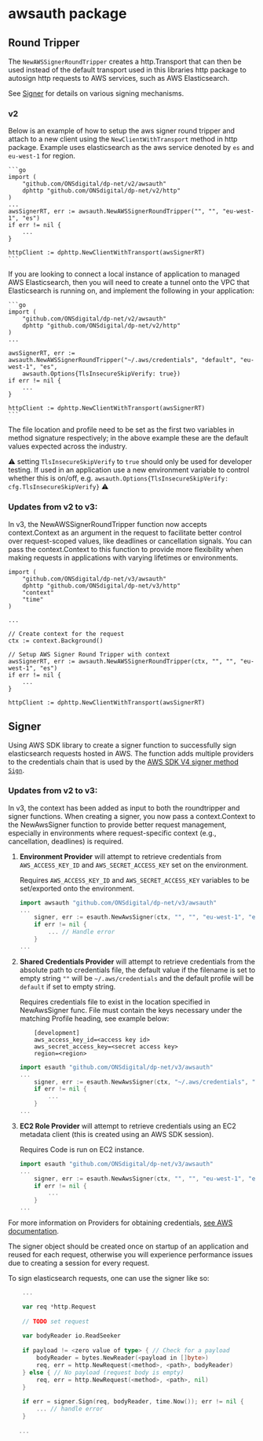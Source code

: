 # awsauth package

## Round Tripper

The `NewAWSSignerRoundTripper` creates a http.Transport that can then be used instead of the default transport used in
this libraries http package to autosign http requests to AWS services, such as AWS Elasticsearch.

See [Signer](#signer) for details on various signing mechanisms.

### v2

Below is an example of how to setup the aws signer round tripper and attach to a new client using
the `NewClientWithTransport` method in http package. Example uses elasticsearch as the aws service denoted by `es`
and `eu-west-1` for region.

    ```go
    import (
        "github.com/ONSdigital/dp-net/v2/awsauth"
        dphttp "github.com/ONSdigital/dp-net/v2/http"
    )
    ...
    awsSignerRT, err := awsauth.NewAWSSignerRoundTripper("", "", "eu-west-1", "es")
	if err != nil {
		...
	}

	httpClient := dphttp.NewClientWithTransport(awsSignerRT)
    ```

If you are looking to connect a local instance of application to managed AWS Elasticsearch,
then you will need to create a tunnel onto the VPC that Elasticsearch is running on, and
implement the following in your application:

    ```go
    import (
        "github.com/ONSdigital/dp-net/v2/awsauth"
        dphttp "github.com/ONSdigital/dp-net/v2/http"
    )
    ...

    awsSignerRT, err := awsauth.NewAWSSignerRoundTripper("~/.aws/credentials", "default", "eu-west-1", "es",
        awsauth.Options{TlsInsecureSkipVerify: true})
	if err != nil {
		...
	}

	httpClient := dphttp.NewClientWithTransport(awsSignerRT)
    ```

The file location and profile need to be set as the first two variables in method signature
respectively; in the above example these are the default values expected across the industry.

:warning: setting `TlsInsecureSkipVerify` to `true` should only be used for developer testing. If used in an application
use a new environment variable to control whether this is on/off,
e.g. `awsauth.Options{TlsInsecureSkipVerify: cfg.TlsInsecureSkipVerify}` :warning:

### Updates from v2 to v3:

In v3, the NewAWSSignerRoundTripper function now accepts context.Context as an argument in the request to facilitate
better control over request-scoped values, like deadlines or cancellation signals. You can pass the context.Context to
this function to provide more flexibility when making requests in applications with varying lifetimes or environments.

```
import (
    "github.com/ONSdigital/dp-net/v3/awsauth"
    dphttp "github.com/ONSdigital/dp-net/v3/http"
    "context"
    "time"
)

...

// Create context for the request
ctx := context.Background()

// Setup AWS Signer Round Tripper with context
awsSignerRT, err := awsauth.NewAWSSignerRoundTripper(ctx, "", "", "eu-west-1", "es")
if err != nil {
    ...
}

httpClient := dphttp.NewClientWithTransport(awsSignerRT)

```

## Signer

Using AWS SDK library to create a signer function to successfully sign elasticsearch requests hosted in AWS.
The function adds multiple providers to the credentials chain that is used by
the [AWS SDK V4 signer method `Sign`](https://docs.aws.amazon.com/sdk-for-go/api/aws/signer/v4/#Signer.Sign).

### Updates from v2 to v3:

In v3, the context has been added as input to both the roundtripper and signer functions. When creating a signer, you now pass a context.Context to the NewAwsSigner function to provide better request management, especially in environments where request-specific context (e.g., cancellation, deadlines) is required.

1) **Environment Provider** will attempt to retrieve credentials from `AWS_ACCESS_KEY_ID` and `AWS_SECRET_ACCESS_KEY`
   set on the environment.

   Requires `AWS_ACCESS_KEY_ID` and `AWS_SECRET_ACCESS_KEY` variables to be set/exported onto the environment.

    ```go
    import awsauth "github.com/ONSdigital/dp-net/v3/awsauth"
    ...
        signer, err := esauth.NewAwsSigner(ctx, "", "", "eu-west-1", "es")
        if err != nil {
            ... // Handle error
        }
    ...
    ```

2) **Shared Credentials Provider** will attempt to retrieve credentials from the absolute path to credentials file, the
   default value if the filename is set to empty string `""` will be `~/.aws/credentials` and the default profile will
   be `default` if set to empty string.

   Requires credentials file to exist in the location specified in NewAwsSigner func.
   File must contain the keys necessary under the matching Profile heading, see example below:

    ```
        [development]
        aws_access_key_id=<access key id>
        aws_secret_access_key=<secret access key>
        region=<region>
    ```

    ```go
    import esauth "github.com/ONSdigital/dp-net/v3/awsauth"
    ...
        signer, err := esauth.NewAwsSigner(ctx, "~/.aws/credentials", "development", "eu-west-1", "es")
        if err != nil {
            ...
        }
    ...
    ```

3) **EC2 Role Provider** will attempt to retrieve credentials using an EC2 metadata client (this is created using an AWS
   SDK session).

   Requires Code is run on EC2 instance.

    ```go
    import esauth "github.com/ONSdigital/dp-net/v3/awsauth"
    ...
        signer, err := esauth.NewAwsSigner(ctx, "", "", "eu-west-1", "es")
        if err != nil {
            ...
        }
    ...
    ```

For more information on Providers for obtaining
credentials, [see AWS documentation](https://docs.aws.amazon.com/sdk-for-go/v1/developer-guide/configuring-sdk.html#specifying-credentials).

The signer object should be created once on startup of an application and reused for each request, otherwise you will
experience performance issues due to creating a session for every request.

To sign elasticsearch requests, one can use the signer like so:

```go
    ...

    var req *http.Request
   
    // TODO set request
   
    var bodyReader io.ReadSeeker
   
    if payload != <zero value of type> { // Check for a payload
        bodyReader = bytes.NewReader(<payload in []byte>)
        req, err = http.NewRequest(<method>, <path>, bodyReader)
    } else { // No payload (request body is empty)
        req, err = http.NewRequest(<method>, <path>, nil)
    }
   
    if err = signer.Sign(req, bodyReader, time.Now()); err != nil {
        ... // handle error
    }
   
   ...
```